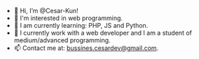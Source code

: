- 👋 Hi, I’m @Cesar-Kun!
- 👀 I'm interested in web programming.
- 🌱 I am currently learning: PHP, JS and Python.
- 💞️ I currently work with a web developer and I am a student of medium/advanced programming.
- 📫 Contact me at: bussines.cesardev@gmail.com.


<!---
Cesar-Kun/Cesar-Kun is a ✨ special ✨ repository because its `README.md` (this file) appears on your GitHub profile.
You can click the Preview link to take a look at your changes.
--->
